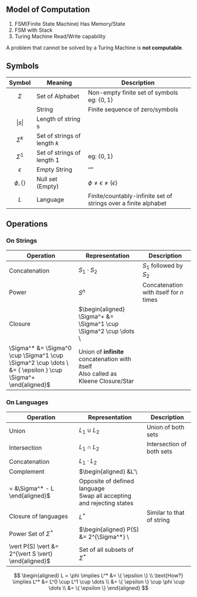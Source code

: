 ## Model of Computation

1. FSM(Finite State Machine)
   Has Memory/State
2. FSM with Stack
3. Turing Machine
   Read/Write capability

A problem that cannot be solved by a Turing Machine is **not computable**.

## Symbols

|    Symbol     | Meaning                      | Description                                                  |
| :-----------: | ---------------------------- | ------------------------------------------------------------ |
|   $\Sigma$    | Set of Alphabet              | Non-empty finite set of symbols<br />eg: $\{0, 1 \}$         |
|               | String                       | Finite sequence of zero/symbols                              |
|     $\vert  s  \vert$     | Length of string s           |                                                              |
|  $\Sigma^k$   | Set of strings of length $k$ |                                                              |
|  $\Sigma^1$   | Set of strings of length 1   | eg: $\{0, 1 \}$                                              |
|  $\epsilon$   | Empty String                 | “”                                                           |
| $\phi, \{ \}$ | Null set<br />(Empty)        | $\phi \ne \epsilon \ne \{\epsilon\}$                         |
|      $L$      | Language                     | Finite/countably-infinite set of strings over a finite alphabet |

## Operations

### On Strings

| Operation     | Representation                                               | Description                                                  |
| ------------- | ------------------------------------------------------------ | ------------------------------------------------------------ |
| Concatenation | $S_1 \cdot S_2$                                              | $S_1$ followed by $S_2$                                      |
| Power         | $S^n$                                                        | Concatenation with itself for $n$ times                      |
| Closure       | $\begin{aligned} \Sigma^+ &= \Sigma^1 \cup \Sigma^2 \cup \dots \\
 \Sigma^* &= \Sigma^0 \cup \Sigma^1 \cup \Sigma^2 \cup \dots \\ &=  \{ \epsilon \} \cup \Sigma^+ \end{aligned}$ | Union of **infinite** concatenation with itself<br />Also called as Kleene Closure/Star |

### On Languages

| Operation               | Representation                                               | Description                                                  |
| ----------------------- | ------------------------------------------------------------ | ------------------------------------------------------------ |
| Union                   | $L_1 \cup L_2$                                               | Union of both sets                                           |
| Intersection            | $L_1 \cap L_2$                                               | Intersection of both sets                                    |
| Concatenation           | $L_1 \cdot L_2$                                              |                                                              |
| Complement              | $\begin{aligned} &L'\\
 = &\Sigma^* - L \end{aligned}$        | Opposite of defined language<br />Swap all accepting and rejecting states |
| Closure of languages    | $L^*$                                                        | Similar to that of string                                    |
| Power Set of $\Sigma^*$ | $\begin{aligned} P(S) &= 2^{\Sigma^*} \\
 \vert  P(S) \vert  &= 2^{\vert S \vert} \end{aligned}$ | Set of all subsets of $\Sigma^*$                             |

$$
\begin{aligned}
L = \phi \implies
L^* &= \{ \epsilon \} \\
\text{How?} \implies
L^*
&= L^0 \cup L^1 \cup \dots \\
&= \{ \epsilon \} \cup \phi \cup \dots \\
&= \{ \epsilon \}
\end{aligned}
$$

